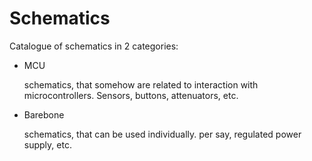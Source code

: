 # Schematics

Catalogue of schematics in 2 categories:

- MCU

	schematics, that somehow are related to interaction with microcontrollers. Sensors, buttons, attenuators, etc.
	
- Barebone

	schematics, that can be used individually. per say, regulated power supply, etc.